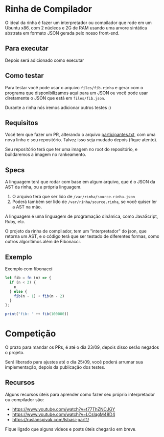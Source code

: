 # Rinha de Compilador

O ideal da rinha é fazer um interpretador ou compilador que rode em um Ubuntu x86, com
2 núcleos e 2G de RAM usando uma arvore sintática abstrata em formato JSON gerada pelo nosso front-end.

## Para executar

Depois será adicionado como executar

## Como testar

Para testar você pode usar o arquivo `files/fib.rinha` e gerar com o programa que disponibilizamos
aqui para um JSON ou você pode usar diretamente o JSON que está em `files/fib.json`.

Durante a rinha nós iremos adicionar outros testes :)

## Requisitos

Você tem que fazer um PR, alterando o arquivo [participantes.txt](participantes.txt),
com uma nova linha e seu repositório. Talvez isso seja mudado depois (fique atento).

Seu repositório terá que ter uma imagem no root do repositório, e buildaremos a imagem
no rankeamento.

## Specs

A linguagem terá que rodar com base em algum arquivo, que é o JSON da AST da
rinha, ou a própria linguagem.

1. O arquivo terá que ser lido de `/var/rinha/source.rinha.json`
2. Poderá também ser lido de `/var/rinha/source.rinha`, se você quiser ler a AST
na mão.

A linguagem é uma linguagem de programação dinâmica, como JavaScript, Ruby, etc.

O projeto da rinha de compilador, tem um "interpretador" do json, que retorna
um AST, e o código terá que ser testado de diferentes formas, como outros
algorítimos além de Fibonacci.

## Exemplo

Exemplo com fibonacci

```javascript
let fib = fn (n) => {
  if (n < 2) {
    n
  } else {
    fib(n - 1) + fib(n - 2)
  }
};

print("fib: " ++ fib(100000))
```

# Competição

O prazo para mandar os PRs, é até o dia 23/09, depois disso serão negados o
projeto.

Será liberado para ajustes até o dia 25/09, você poderá arrumar sua implementação,
depois da publicação dos testes.

## Recursos

Alguns recursos úteis para aprender como fazer seu próprio interpretador ou compilador são:

- https://www.youtube.com/watch?v=t77ThZNCJGY
- https://www.youtube.com/watch?v=LCslqgM48D4
- https://ruslanspivak.com/lsbasi-part1/

Fique ligado que alguns vídeos e posts úteis chegarão em breve.
